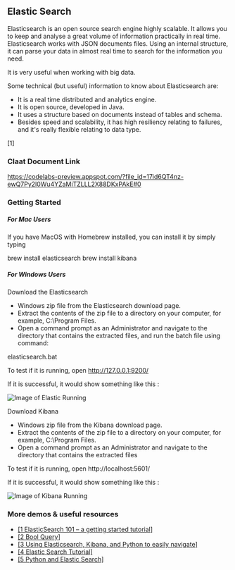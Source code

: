 ## Elastic Search

Elasticsearch is an open source search engine highly scalable. It allows you to keep and analyse a great volume of information practically in real time. Elasticsearch works with JSON documents files. Using an internal structure, it can parse your data in almost real time to search for the information you need.

It is very useful when working with big data.

Some technical (but useful) information to know about Elasticsearch are:

- It is a real time distributed and analytics engine.
- It is open source, developed in Java.
- It uses a structure based on documents instead of tables and schema.
- Besides speed and scalability, it has high resiliency relating to failures, and it's really flexible relating to data type.


[1]

### Claat Document Link

https://codelabs-preview.appspot.com/?file_id=17id6QT4nz-ewQ7Py2l0Wu4YZaMiTZLLL2X88DKxPAkE#0

### Getting Started 

##### For Mac Users

If you have MacOS with Homebrew installed, you can install it by simply typing

brew install elasticsearch
brew install kibana

##### For Windows Users

Download the Elasticsearch

- Windows zip file from the Elasticsearch download page.
- Extract the contents of the zip file to a directory on your computer, for example, C:\Program Files.
- Open a command prompt as an Administrator and navigate to the directory that contains the extracted files, and run the batch file using command:

elasticsearch.bat

To test if it is running, open http://127.0.0.1:9200/

If it is successful, it would show something like this :

![Image of Elastic Running](https://imgur.com/hbNpbv6)

Download Kibana

- Windows zip file from the Kibana download page.
- Extract the contents of the zip file to a directory on your computer, for example, C:\Program Files.
- Open a command prompt as an Administrator and navigate to the directory that contains the extracted files

To test if it is running, open http://localhost:5601/

If it is successful, it would show something like this :

![Image of Kibana Running](https://imgur.com/bOb0xZd)



### More demos & useful resources

- [[1 ElasticSearch 101 – a getting started tutorial]](http://joelabrahamsson.com/elasticsearch-101/)
- [[2 Bool Query]](https://www.elastic.co/guide/en/elasticsearch/reference/6.8/query-dsl-bool-query.html)
- [[3 Using Elasticsearch, Kibana, and Python to easily navigate]](https://clubhouse.io/developer-how-to/using-elasticsearch-kibana-and-python-to-easily-navigate/)
- [[4 Elastic Search Tutorial]](https://tsh.io/blog/elasticsearch-tutorial/)
- [[5 Python and Elastic Search]](https://code-maven.com/python-elasticsearch)
